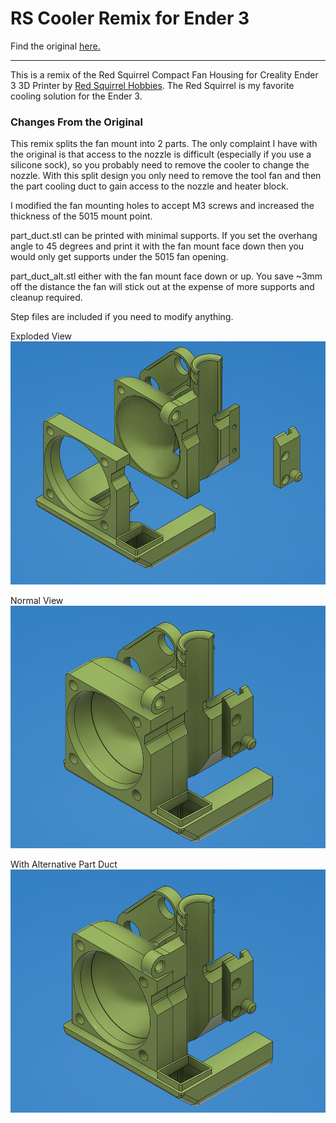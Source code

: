 # RS Cooler Remix for Ender 3

Find the original [here.](https://www.thingiverse.com/thing:4170231)

----

This is a remix of the Red Squirrel Compact Fan Housing for Creality Ender 3 3D Printer by [Red Squirrel Hobbies](https://www.thingiverse.com/RedSquirrelHobbies/about). The Red Squirrel is my favorite cooling solution for the Ender 3.

### Changes From the Original

This remix splits the fan mount into 2 parts. The only complaint I have with the original is that access to the nozzle is difficult (especially if you use a silicone sock), so you probably need to remove the cooler to change the nozzle. With this split design you only need to remove the tool fan and then the part cooling duct to gain access to the nozzle and heater block.

I modified the fan mounting holes to accept M3 screws and increased the thickness of the 5015 mount point.

part_duct.stl can be printed with minimal supports. If you set the overhang angle to 45 degrees and print it with the fan mount face down then you would only get supports under the 5015 fan opening.

part_duct_alt.stl either with the fan mount face down or up. You save ~3mm off the distance the fan will stick out at the expense of more supports and cleanup required.

Step files are included if you need to modify anything.

Exploded View
![view 1](https://raw.githubusercontent.com/opcow/RS_Cooler_Remix/master/view_1.png)

Normal View
![view 2](https://raw.githubusercontent.com/opcow/RS_Cooler_Remix/master/view_2.png)

With Alternative Part Duct
![view 3](https://raw.githubusercontent.com/opcow/RS_Cooler_Remix/master/view_3.png)
